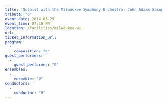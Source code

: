 ```yaml
---
title: 'Soloist with the Milwaukee Symphony Orchestra; John Adams Saxophone Concerto'
tribute: "0"
event_date: 2014-03-29
event_time: 07:30 PM
location: /facilities/milwaukee-wi
url: 
ticket_information_url: 
program: 
  -
    composition: "0"
guest_performers: 
  -
    guest_performer: "0"
ensembles: 
  -
    ensemble: "0"
conductors: 
  -
    conductor: "0"
---
```

